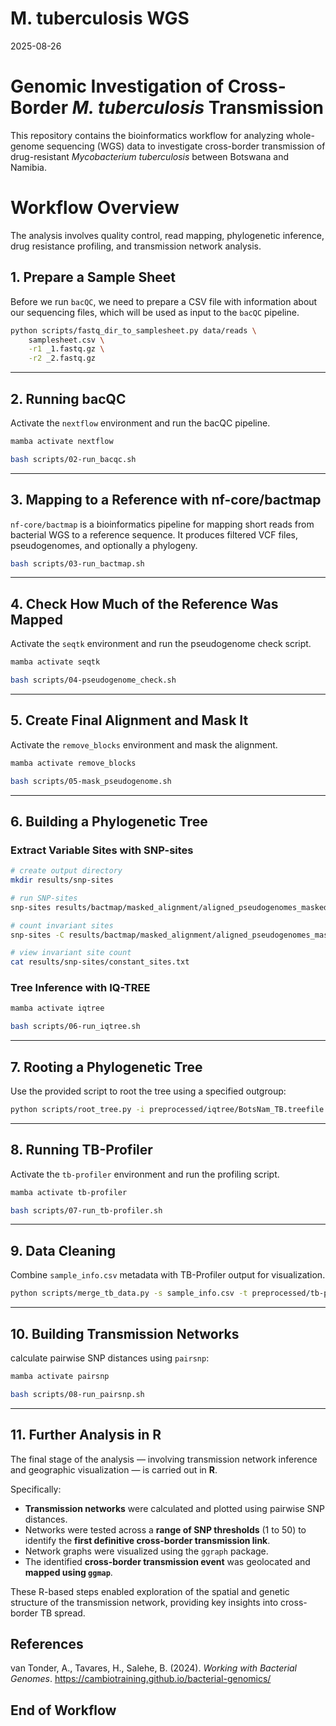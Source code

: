 M. tuberculosis WGS
================
2025-08-26

# Genomic Investigation of Cross-Border *M. tuberculosis* Transmission

This repository contains the bioinformatics workflow for analyzing
whole-genome sequencing (WGS) data to investigate cross-border
transmission of drug-resistant *Mycobacterium tuberculosis* between
Botswana and Namibia.

# Workflow Overview

The analysis involves quality control, read mapping, phylogenetic
inference, drug resistance profiling, and transmission network analysis.

## 1. Prepare a Sample Sheet

Before we run `bacQC`, we need to prepare a CSV file with information
about our sequencing files, which will be used as input to the `bacQC`
pipeline.

``` bash
python scripts/fastq_dir_to_samplesheet.py data/reads \
    samplesheet.csv \
    -r1 _1.fastq.gz \
    -r2 _2.fastq.gz
```

------------------------------------------------------------------------

## 2. Running bacQC

Activate the `nextflow` environment and run the bacQC pipeline.

``` bash
mamba activate nextflow
```

``` bash
bash scripts/02-run_bacqc.sh
```

------------------------------------------------------------------------

## 3. Mapping to a Reference with nf-core/bactmap

`nf-core/bactmap` is a bioinformatics pipeline for mapping short reads
from bacterial WGS to a reference sequence. It produces filtered VCF
files, pseudogenomes, and optionally a phylogeny.

``` bash
bash scripts/03-run_bactmap.sh
```

------------------------------------------------------------------------

## 4. Check How Much of the Reference Was Mapped

Activate the `seqtk` environment and run the pseudogenome check script.

``` bash
mamba activate seqtk
```

``` bash
bash scripts/04-pseudogenome_check.sh
```

------------------------------------------------------------------------

## 5. Create Final Alignment and Mask It

Activate the `remove_blocks` environment and mask the alignment.

``` bash
mamba activate remove_blocks
```

``` bash
bash scripts/05-mask_pseudogenome.sh
```

------------------------------------------------------------------------

## 6. Building a Phylogenetic Tree

### Extract Variable Sites with SNP-sites

``` bash
# create output directory
mkdir results/snp-sites

# run SNP-sites
snp-sites results/bactmap/masked_alignment/aligned_pseudogenomes_masked.fas -o results/snp-sites/aligned_pseudogenomes_masked_snps.fas

# count invariant sites
snp-sites -C results/bactmap/masked_alignment/aligned_pseudogenomes_masked.fas > results/snp-sites/constant_sites.txt

# view invariant site count
cat results/snp-sites/constant_sites.txt
```

### Tree Inference with IQ-TREE

``` bash
mamba activate iqtree

bash scripts/06-run_iqtree.sh
```

------------------------------------------------------------------------

## 7. Rooting a Phylogenetic Tree

Use the provided script to root the tree using a specified outgroup:

``` bash
python scripts/root_tree.py -i preprocessed/iqtree/BotsNam_TB.treefile -g MTBC0 -o results/iqtree/BotsNam_TB_rooted.treefile
```

------------------------------------------------------------------------

## 8. Running TB-Profiler

Activate the `tb-profiler` environment and run the profiling script.

``` bash
mamba activate tb-profiler
```

``` bash
bash scripts/07-run_tb-profiler.sh
```

------------------------------------------------------------------------

## 9. Data Cleaning

Combine `sample_info.csv` metadata with TB-Profiler output for
visualization.

``` bash
python scripts/merge_tb_data.py -s sample_info.csv -t preprocessed/tb-profiler/BotsNam.txt
```

------------------------------------------------------------------------

## 10. Building Transmission Networks

calculate pairwise SNP distances using `pairsnp`:

``` bash
mamba activate pairsnp
```

``` bash
bash scripts/08-run_pairsnp.sh
```

------------------------------------------------------------------------

## 11. Further Analysis in R

The final stage of the analysis — involving transmission network
inference and geographic visualization — is carried out in **R**.

Specifically:

- **Transmission networks** were calculated and plotted using pairwise
  SNP distances.
- Networks were tested across a **range of SNP thresholds** (1 to 50) to
  identify the **first definitive cross-border transmission link**.
- Network graphs were visualized using the `ggraph` package.
- The identified **cross-border transmission event** was geolocated and
  **mapped using `ggmap`**.

These R-based steps enabled exploration of the spatial and genetic
structure of the transmission network, providing key insights into
cross-border TB spread.

## References

van Tonder, A., Tavares, H., Salehe, B. (2024). *Working with Bacterial
Genomes*. <https://cambiotraining.github.io/bacterial-genomics/>

## **End of Workflow**
